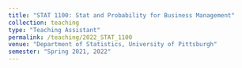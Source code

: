 ```yaml
---
title: "STAT 1100: Stat and Probability for Business Management"
collection: teaching
type: "Teaching Assistant"
permalink: /teaching/2022_STAT_1100
venue: "Department of Statistics, University of Pittsburgh"
semester: "Spring 2021, 2022"
---
```


<!-- [Syllabus](http://tlwangzi123.github.io/files/STAT_0200_Summer_23.pdf). -->

